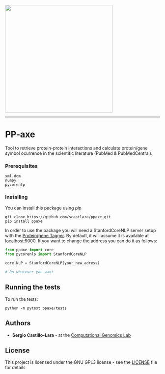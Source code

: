 
<img width="350" src="https://raw.githubusercontent.com/scastlara/ppaxe/master/ppaxe/logo.png"/>

-----

# PP-axe

Tool to retrieve protein-protein interactions and calculate protein/gene symbol ocurrence in the scientific literature (PubMed & PubMedCentral).


### Prerequisites


```
xml.dom
numpy
pycorenlp
```

### Installing

You can install this package using _pip_

```
git clone https://github.com/scastlara/ppaxe.git
pip install ppaxe
```

In order to use the package you will need a StanfordCoreNLP server setup with
 the [Protein/gene Tagger](https://compgen.bio.ub.edu). By default, it will assume it is available at localhost:9000. If you want to change the address you can do it as follows:

 ```py
from ppaxe import core
from pycorenlp import StanfordCoreNLP

core.NLP = StanfordCoreNLP(your_new_adress)

# Do whatever you want
 ```

## Running the tests

To run the tests:

```
python -m pytest ppaxe/tests
```

## Authors

* **Sergio Castillo-Lara** - at the [Computational Genomics Lab](https://compgen.bio.ub.edu)


## License

This project is licensed under the GNU GPL3 license - see the [LICENSE](LICENSE) file for details
